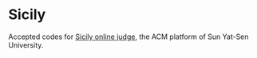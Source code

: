 # Sicily

Accepted codes for [Sicily online judge](http://soj.sysu.edu.cn), the ACM platform of Sun Yat-Sen University.
